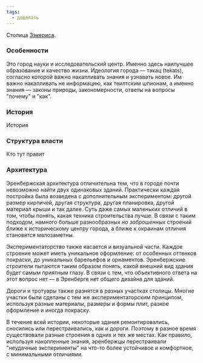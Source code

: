 ```yaml
---
tags:
  - доделать
---
```

Столица [Зэкериса](Зэкерис).
### Особенности
Это город науки и исследовательский центр. Именно здесь наилучшее образование и качество жизни.
Идеология города — тэкац (tekats), согласно которой важно накапливать знания и узнавать новое. Им важно накапливать не информацию, как теилтским шпионам, а именно знания — законы природы, закономерности, ответы на вопросы "почему" и "как".
### История
История
### Структура власти
Кто тут правит
### Архитектура
Эренбержская архитектура отличительна тем, что в городе почти невозможно найти двух одинаковых зданий. Практически каждая постройка была возведена с дополнительным экспериментом: другой размер кирпичей, другая структура, другая планировка, другой материал крыши и так далее. Суть даже самых маленьких отличий в том, чтобы понять, какая техника строительства лучше. В связи с таким подходом, намного больше разнообразных *но заброшенных* строений ближе к историческому центру города, а ближе к окраинам отличия становятся малозаметны.

Экспериментаторство также касается и визуальной части. Каждое строение может иметь уникальное оформление: от особенных оттенков покраски, до уникальных барельефов и орнаментов. Эренбержские строители пытаются таким образом понять, какой внешний вид здания будет самым приятным глазу. В связи с тем, что объективного ответа на этот вопрос нет — в Эренберге нет общего дизайна для зданий.

Дороги и тротуары также разнятся в разных участках столицы. Многие участки были сделаны с тем же экспериментаторским принципом, используя разные материалы, размеры и формы плит, разное оформление и иногда покраску.

В течение всей истории, некоторые здания ремонтировались, сносились или перестраивались, как и дороги. Поэтому в разное время существовали разные строения в одних и тех же местах. Как правило, используя накопленные знания, эренбержцы перестраивали "неудачные эксперименты" на что-то более устойчивое и комфортное, с минимальными отличиями.
